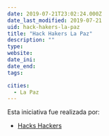 ```yaml
---
date: 2019-07-21T23:02:24.000Z
date_last_modified: 2019-07-21
uid: hack-hakers-la-paz
title: "Hack Hakers La Paz"
description: ""
type: 
website: 
date_ini: 
date_end: 
tags:

cities: 
  - La Paz
---
```


Esta iniciativa fue realizada por:

- [Hacks Hackers](/i/hacks-hackers.html)
